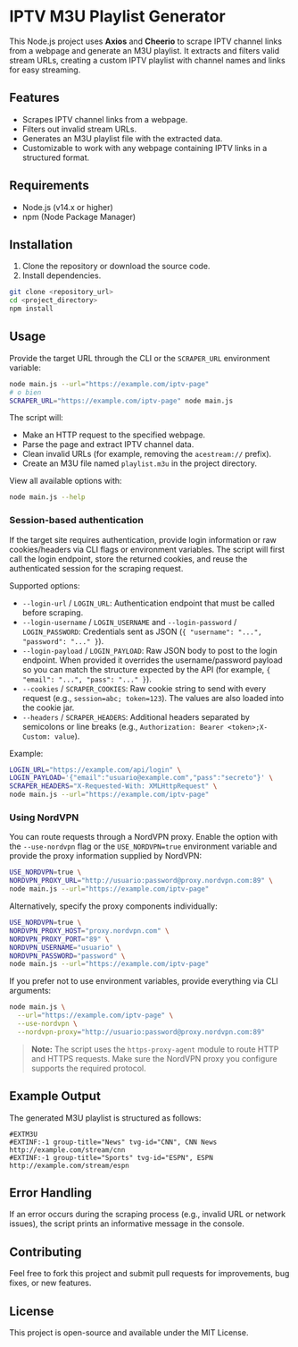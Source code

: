 # IPTV M3U Playlist Generator

This Node.js project uses **Axios** and **Cheerio** to scrape IPTV channel links from a webpage and generate an M3U playlist. It extracts and filters valid stream URLs, creating a custom IPTV playlist with channel names and links for easy streaming.

## Features

- Scrapes IPTV channel links from a webpage.
- Filters out invalid stream URLs.
- Generates an M3U playlist file with the extracted data.
- Customizable to work with any webpage containing IPTV links in a structured format.

## Requirements

- Node.js (v14.x or higher)
- npm (Node Package Manager)

## Installation

1. Clone the repository or download the source code.
2. Install dependencies.

```bash
git clone <repository_url>
cd <project_directory>
npm install
```

## Usage

Provide the target URL through the CLI or the `SCRAPER_URL` environment variable:

```bash
node main.js --url="https://example.com/iptv-page"
# o bien
SCRAPER_URL="https://example.com/iptv-page" node main.js
```

The script will:

- Make an HTTP request to the specified webpage.
- Parse the page and extract IPTV channel data.
- Clean invalid URLs (for example, removing the `acestream://` prefix).
- Create an M3U file named `playlist.m3u` in the project directory.

View all available options with:

```bash
node main.js --help
```

### Session-based authentication

If the target site requires authentication, provide login information or raw cookies/headers via CLI flags or environment variables. The script will first call the login endpoint, store the returned cookies, and reuse the authenticated session for the scraping request.

Supported options:

- `--login-url` / `LOGIN_URL`: Authentication endpoint that must be called before scraping.
- `--login-username` / `LOGIN_USERNAME` and `--login-password` / `LOGIN_PASSWORD`: Credentials sent as JSON (`{ "username": "...", "password": "..." }`).
- `--login-payload` / `LOGIN_PAYLOAD`: Raw JSON body to post to the login endpoint. When provided it overrides the username/password payload so you can match the structure expected by the API (for example, `{ "email": "...", "pass": "..." }`).
- `--cookies` / `SCRAPER_COOKIES`: Raw cookie string to send with every request (e.g., `session=abc; token=123`). The values are also loaded into the cookie jar.
- `--headers` / `SCRAPER_HEADERS`: Additional headers separated by semicolons or line breaks (e.g., `Authorization: Bearer <token>;X-Custom: value`).

Example:

```bash
LOGIN_URL="https://example.com/api/login" \
LOGIN_PAYLOAD='{"email":"usuario@example.com","pass":"secreto"}' \
SCRAPER_HEADERS="X-Requested-With: XMLHttpRequest" \
node main.js --url="https://example.com/iptv-page"
```

### Using NordVPN

You can route requests through a NordVPN proxy. Enable the option with the `--use-nordvpn` flag or the `USE_NORDVPN=true` environment variable and provide the proxy information supplied by NordVPN:

```bash
USE_NORDVPN=true \
NORDVPN_PROXY_URL="http://usuario:password@proxy.nordvpn.com:89" \
node main.js --url="https://example.com/iptv-page"
```

Alternatively, specify the proxy components individually:

```bash
USE_NORDVPN=true \
NORDVPN_PROXY_HOST="proxy.nordvpn.com" \
NORDVPN_PROXY_PORT="89" \
NORDVPN_USERNAME="usuario" \
NORDVPN_PASSWORD="password" \
node main.js --url="https://example.com/iptv-page"
```

If you prefer not to use environment variables, provide everything via CLI arguments:

```bash
node main.js \
  --url="https://example.com/iptv-page" \
  --use-nordvpn \
  --nordvpn-proxy="http://usuario:password@proxy.nordvpn.com:89"
```

> **Note:** The script uses the `https-proxy-agent` module to route HTTP and HTTPS requests. Make sure the NordVPN proxy you configure supports the required protocol.

## Example Output

The generated M3U playlist is structured as follows:

```
#EXTM3U
#EXTINF:-1 group-title="News" tvg-id="CNN", CNN News
http://example.com/stream/cnn
#EXTINF:-1 group-title="Sports" tvg-id="ESPN", ESPN
http://example.com/stream/espn
```

## Error Handling

If an error occurs during the scraping process (e.g., invalid URL or network issues), the script prints an informative message in the console.

## Contributing

Feel free to fork this project and submit pull requests for improvements, bug fixes, or new features.

## License

This project is open-source and available under the MIT License.
